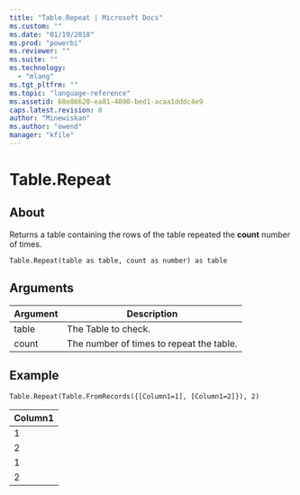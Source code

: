 ```yaml
---
title: "Table.Repeat | Microsoft Docs"
ms.custom: ""
ms.date: "01/19/2018"
ms.prod: "powerbi"
ms.reviewer: ""
ms.suite: ""
ms.technology: 
  - "mlang"
ms.tgt_pltfrm: ""
ms.topic: "language-reference"
ms.assetid: 68e86620-ea81-4800-bed1-acaa1dddc4e9
caps.latest.revision: 8
author: "Minewiskan"
ms.author: "owend"
manager: "kfile"
---
```

# Table.Repeat

  
## About  
Returns a table containing the rows of the table repeated the **count** number of times.  
  
```  
Table.Repeat(table as table, count as number) as table  
```  
  
## Arguments  
  
|Argument|Description|  
|------------|---------------|  
|table|The Table to check.|  
|count|The number of times to repeat the table.|  
  
## Example  
  
```  
Table.Repeat(Table.FromRecords({[Column1=1], [Column1=2]}), 2)  
```  
  
|Column1|  
|-----------|  
|1|  
|2|  
|1|  
|2|  
  

